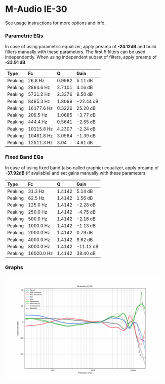 # M-Audio IE-30
See [usage instructions](https://github.com/jaakkopasanen/AutoEq#usage) for more options and info.

### Parametric EQs
In case of using parametric equalizer, apply preamp of **-24.12dB** and build filters manually
with these parameters. The first 5 filters can be used independently.
When using independent subset of filters, apply preamp of **-23.91 dB**.

| Type    | Fc         |      Q | Gain      |
|:--------|:-----------|:-------|:----------|
| Peaking | 26.8 Hz    | 0.9982 | 5.11 dB   |
| Peaking | 2894.6 Hz  | 2.7101 | 4.16 dB   |
| Peaking | 5731.2 Hz  | 2.3376 | 9.50 dB   |
| Peaking | 8485.3 Hz  | 1.8099 | -22.44 dB |
| Peaking | 16177.6 Hz | 0.3226 | 25.20 dB  |
| Peaking | 209.5 Hz   | 1.0685 | -3.77 dB  |
| Peaking | 444.4 Hz   | 0.5641 | -2.55 dB  |
| Peaking | 10115.8 Hz | 4.2307 | -2.24 dB  |
| Peaking | 10461.8 Hz | 3.0584 | -1.39 dB  |
| Peaking | 12511.3 Hz | 3.04   | 4.61 dB   |

### Fixed Band EQs
In case of using fixed band (also called graphic) equalizer, apply preamp of **-37.92dB**
(if available) and set gains manually with these parameters.

| Type    | Fc         |      Q | Gain      |
|:--------|:-----------|:-------|:----------|
| Peaking | 31.3 Hz    | 1.4142 | 5.14 dB   |
| Peaking | 62.5 Hz    | 1.4142 | 1.56 dB   |
| Peaking | 125.0 Hz   | 1.4142 | -2.28 dB  |
| Peaking | 250.0 Hz   | 1.4142 | -4.75 dB  |
| Peaking | 500.0 Hz   | 1.4142 | -2.16 dB  |
| Peaking | 1000.0 Hz  | 1.4142 | -1.13 dB  |
| Peaking | 2000.0 Hz  | 1.4142 | 0.79 dB   |
| Peaking | 4000.0 Hz  | 1.4142 | 9.62 dB   |
| Peaking | 8000.0 Hz  | 1.4142 | -11.12 dB |
| Peaking | 16000.0 Hz | 1.4142 | 38.40 dB  |

### Graphs
![](./M-Audio%20IE-30.png)